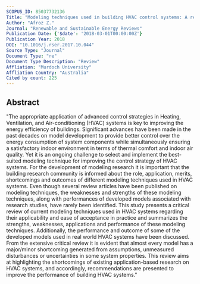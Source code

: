 ```yaml
---
SCOPUS_ID: 85037732136
Title: "Modeling techniques used in building HVAC control systems: A review"
Author: "Afroz Z."
Journal: "Renewable and Sustainable Energy Reviews"
Publication Date: {'$date': '2018-03-01T00:00:00Z'}
Publication Year: 2018
DOI: "10.1016/j.rser.2017.10.044"
Source Type: "Journal"
Document Type: "re"
Document Type Description: "Review"
Affliation: "Murdoch University"
Affliation Country: "Australia"
Cited by count: 225
---
```


## Abstract
"The appropriate application of advanced control strategies in Heating, Ventilation, and Air-conditioning (HVAC) systems is key to improving the energy efficiency of buildings. Significant advances have been made in the past decades on model development to provide better control over the energy consumption of system components while simultaneously ensuring a satisfactory indoor environment in terms of thermal comfort and indoor air quality. Yet it is an ongoing challenge to select and implement the best-suited modeling technique for improving the control strategy of HVAC systems. For the development of modeling research it is important that the building research community is informed about the role, application, merits, shortcomings and outcomes of different modeling techniques used in HVAC systems. Even though several review articles have been published on modeling techniques, the weaknesses and strengths of these modeling techniques, along with performances of developed models associated with research studies, have rarely been identified. This study presents a critical review of current modeling techniques used in HVAC systems regarding their applicability and ease of acceptance in practice and summarizes the strengths, weaknesses, applications and performance of these modeling techniques. Additionally, the performance and outcome of some of the developed models used in real world HVAC systems have been discussed. From the extensive critical review it is evident that almost every model has a major/minor shortcoming generated from assumptions, unmeasured disturbances or uncertainties in some system properties. This review aims at highlighting the shortcomings of existing application-based research on HVAC systems, and accordingly, recommendations are presented to improve the performance of building HVAC systems."
